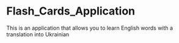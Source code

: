 # Flash_Cards_Application
This is an application that allows you to learn English words with a translation into Ukrainian
